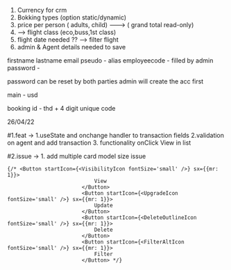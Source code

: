 1. Currency for crm
2. Bokking types (option static/dynamic)
3. price per person ( adults, child) ---> ( grand total read-only)
4. --> flight class (eco,buss,1st class)
5. flight date needed ?? --> filter flight
6. admin & Agent details needed to save

<!--  -->

firstname lastname email pseudo - alias employeecode - filled by admin password -

password can be reset by both parties admin will create the acc first

main - usd

booking id - thd + 4 digit unique code

26/04/22

#1.feat -> 1.useState and onchange handler to transaction fields 2.validation on agent and add transaction 3. functionality onClick View in list

#2.issue -> 1. add multiple card model size issue

    {/* <Button startIcon={<VisibilityIcon fontSize='small' />} sx={{mr: 1}}>
    							View
    						</Button>
    						<Button startIcon={<UpgradeIcon fontSize='small' />} sx={{mr: 1}}>
    							Update
    						</Button>
    						<Button startIcon={<DeleteOutlineIcon fontSize='small' />} sx={{mr: 1}}>
    							Delete
    						</Button>
    						<Button startIcon={<FilterAltIcon fontSize='small' />} sx={{mr: 1}}>
    							Filter
    						</Button> */}
